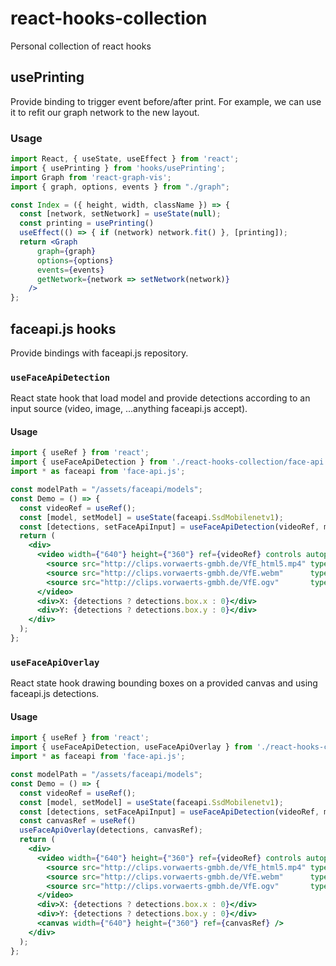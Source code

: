 # react-hooks-collection
Personal collection of react hooks

## usePrinting
Provide binding to trigger event before/after print. For example, we can use it to refit our graph network to the new layout.

### Usage

```jsx
import React, { useState, useEffect } from 'react';
import { usePrinting } from 'hooks/usePrinting';
import Graph from 'react-graph-vis';
import { graph, options, events } from "./graph";

const Index = ({ height, width, className }) => {
  const [network, setNetwork] = useState(null);
  const printing = usePrinting()
  useEffect(() => { if (network) network.fit() }, [printing]);
  return <Graph
      graph={graph}
      options={options}
      events={events}
      getNetwork={network => setNetwork(network)}
    />
};
```

## faceapi.js hooks
Provide bindings with faceapi.js repository.

### `useFaceApiDetection`

React state hook that load model and provide detections according to an input source (video, image, ...anything faceapi.js accept).


#### Usage

```jsx
import { useRef } from 'react';
import { useFaceApiDetection } from './react-hooks-collection/face-api.js';
import * as faceapi from 'face-api.js';

const modelPath = "/assets/faceapi/models";
const Demo = () => {
  const videoRef = useRef();
  const [model, setModel] = useState(faceapi.SsdMobilenetv1);
  const [detections, setFaceApiInput] = useFaceApiDetection(videoRef, model, modelPath);
  return (
    <div>
      <video width={"640"} height={"360"} ref={videoRef} controls autoplay>
        <source src="http://clips.vorwaerts-gmbh.de/VfE_html5.mp4" type="video/mp4"  />
        <source src="http://clips.vorwaerts-gmbh.de/VfE.webm"      type="video/webm" />
        <source src="http://clips.vorwaerts-gmbh.de/VfE.ogv"       type="video/ogg"  />
      </video>
      <div>X: {detections ? detections.box.x : 0}</div>
      <div>Y: {detections ? detections.box.y : 0}</div>
    </div>
  );
};
```


### `useFaceApiOverlay`

React state hook drawing bounding boxes on a provided canvas and using faceapi.js detections.


#### Usage

```jsx
import { useRef } from 'react';
import { useFaceApiDetection, useFaceApiOverlay } from './react-hooks-collection/face-api.js';
import * as faceapi from 'face-api.js';

const modelPath = "/assets/faceapi/models";
const Demo = () => {
  const videoRef = useRef();
  const [model, setModel] = useState(faceapi.SsdMobilenetv1);
  const [detections, setFaceApiInput] = useFaceApiDetection(videoRef, model, modelPath);
  const canvasRef = useRef()
  useFaceApiOverlay(detections, canvasRef);
  return (
    <div>
      <video width={"640"} height={"360"} ref={videoRef} controls autoplay>
        <source src="http://clips.vorwaerts-gmbh.de/VfE_html5.mp4" type="video/mp4"  />
        <source src="http://clips.vorwaerts-gmbh.de/VfE.webm"      type="video/webm" />
        <source src="http://clips.vorwaerts-gmbh.de/VfE.ogv"       type="video/ogg"  />
      </video>
      <div>X: {detections ? detections.box.x : 0}</div>
      <div>Y: {detections ? detections.box.y : 0}</div>
      <canvas width={"640"} height={"360"} ref={canvasRef} />
    </div>
  );
};
```
